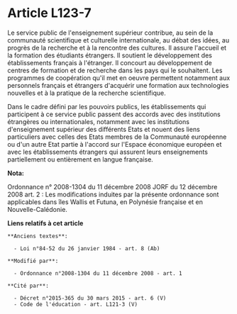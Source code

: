 # Article L123-7

Le service public de l'enseignement supérieur contribue, au sein de la communauté scientifique et culturelle internationale,
au débat des idées, au progrès de la recherche et à la rencontre des cultures. Il assure l'accueil et la formation des
étudiants étrangers. Il soutient le développement des établissements français à l'étranger. Il concourt au développement de
centres de formation et de recherche dans les pays qui le souhaitent. Les programmes de coopération qu'il met en oeuvre
permettent notamment aux personnels français et étrangers d'acquérir une formation aux technologies nouvelles et à la
pratique de la recherche scientifique. 

Dans le cadre défini par les pouvoirs publics, les établissements qui participent à ce service public passent des accords
avec des institutions étrangères ou internationales, notamment avec les institutions d'enseignement supérieur des différents
Etats et nouent des liens particuliers avec celles des Etats membres  de la Communauté européenne ou d'un autre Etat partie à
l'accord sur l'Espace économique européen et avec les établissements étrangers qui assurent leurs enseignements partiellement
ou entièrement en langue française.

**Nota:**

Ordonnance n° 2008-1304 du 11 décembre 2008 JORF du 12 décembre 2008 art. 2 : Les modifications induites par la présente
ordonnance sont applicables dans îles Wallis et Futuna, en Polynésie française et en Nouvelle-Calédonie.

**Liens relatifs à cet article**

	**Anciens textes**:

	  - Loi n°84-52 du 26 janvier 1984 - art. 8 (Ab)

	**Modifié par**:

	  - Ordonnance n°2008-1304 du 11 décembre 2008 - art. 1

	**Cité par**:

	  - Décret n°2015-365 du 30 mars 2015 - art. 6 (V)
	  - Code de l'éducation - art. L121-3 (V)
